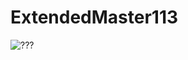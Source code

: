 # ExtendedMaster113
![???](https://github.com/user-attachments/assets/353e4f36-1bac-4d49-a843-a5d9e9d6a7ab)
